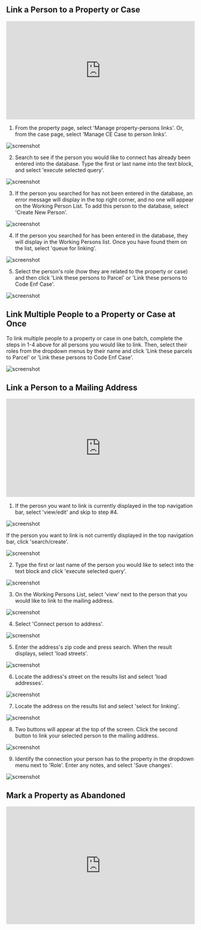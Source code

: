 ## Link a Person to a Property or Case

<div style="padding:52.19% 0 0 0;position:relative;"><iframe src="https://player.vimeo.com/video/716185487?h=1c6fdf8389&amp;badge=0&amp;autopause=0&amp;player_id=0&amp;app_id=58479" frameborder="0" allow="autoplay; fullscreen; picture-in-picture" allowfullscreen style="position:absolute;top:0;left:0;width:100%;height:100%;" title="Updating Property-Persons Links"></iframe></div><script src="https://player.vimeo.com/api/player.js"></script>

1. From the property page, select 'Manage property-persons links'. Or, from the case page, select 'Manage CE Case to person links'.

![screenshot](img/manageproppers.png)

2. Search to see if the person you would like to connect has already been entered into the database. Type the first or last name into the text block, and select 'execute selected query'.

![screenshot](img/search.png)

3. If the person you searched for has not been entered in the database, an error message will display in the top right corner, and no one will appear on the Working Person List. To add this person to the database, select 'Create New Person'.

![screenshot](img/searchresults.png)

4. If the person you searched for has been entered in the database, they will display in the Working Persons list. Once you have found them on the list, select 'queue for linking'.

![screenshot](img/workingpers2.png)

5. Select the person's role (how they are related to the property or case) and then click 'Link these persons to Parcel' or 'Link these persons to Code Enf Case'.

![screenshot](img/selectedpers2.png)


## Link Multiple People to a Property or Case at Once

To link multiple people to a property or case in one batch, complete the steps in 1-4 above for all persons you would like to link. Then, select their roles from the dropdown menus by their name and click 'Link these parcels to Parcel' or 'Link these persons to Code Enf Case'.

![screenshot](img/batch.png)


## Link a Person to a Mailing Address

<div style="padding:52.19% 0 0 0;position:relative;"><iframe src="https://player.vimeo.com/video/716185588?h=4605c1992d&amp;badge=0&amp;autopause=0&amp;player_id=0&amp;app_id=58479" frameborder="0" allow="autoplay; fullscreen; picture-in-picture" allowfullscreen style="position:absolute;top:0;left:0;width:100%;height:100%;" title="Linking a Person to a Mailing Address"></iframe></div><script src="https://player.vimeo.com/api/player.js"></script>

1. If the perosn you want to link is currently displayed in the top navigation bar, select 'view/edit' and skip to step #4. 

![screenshot](img/viewedit.png)

If the person you want to link is not currently displayed in the top navigation bar, click 'search/create'. 

![screenshot](img/searchcreate.png)

2. Type the first or last name of the person you would like to select into the text block and click 'execute selected query'.

![screenshot](img/search.png)

3. On the Working Persons List, select 'view' next to the person that you would like to link to the mailing address.

![screenshot](img/searchview.png)

4. Select 'Connect person to address'.

![screenshot](img/connaddress.png)

5. Enter the address's zip code and press search. When the result displays, select 'load streets'.

![screenshot](img/citystatezip.png)

6. Locate the address's street on the results list and select 'load addresses'.

![screenshot](img/loadadd.png)

7. Locate the address on the results list and select 'select for linking'.

![screenshot](img/selectforlinking.png)

8. Two buttons will appear at the top of the screen. Click the second button to link your selected person to the mailing address.

![screenshot](img/linkbugs.png)

9. Identify the connection your person has to the property in the dropdown menu next to 'Role'. Enter any notes, and select 'Save changes'.

![screenshot](img/addresslink.png)

## Mark a Property as Abandoned

<div style="padding:62.5% 0 0 0;position:relative;"><iframe src="https://player.vimeo.com/video/752602521?h=4891cd3ca6&amp;badge=0&amp;autopause=0&amp;player_id=0&amp;app_id=58479" frameborder="0" allow="autoplay; fullscreen; picture-in-picture" allowfullscreen style="position:absolute;top:0;left:0;width:100%;height:100%;" title="Marking a Property Abandoned"></iframe></div><script src="https://player.vimeo.com/api/player.js"></script>

